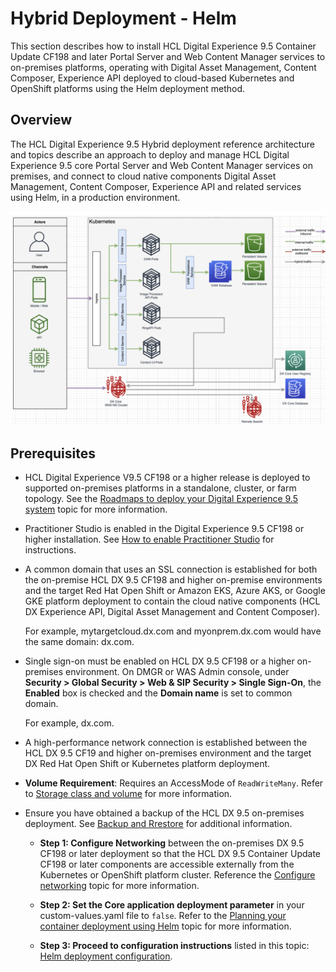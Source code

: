 # Hybrid Deployment - Helm

This section describes how to install HCL Digital Experience 9.5 Container Update CF198 and later Portal Server and Web Content Manager services to on-premises platforms, operating with Digital Asset Management, Content Composer, Experience API deployed to cloud-based Kubernetes and OpenShift platforms using the Helm deployment method.

## Overview

The HCL Digital Experience 9.5 Hybrid deployment reference architecture and topics describe an approach to deploy and manage HCL Digital Experience 9.5 core Portal Server and Web Content Manager services on premises, and connect to cloud native components Digital Asset Management, Content Composer, Experience API and related services using Helm, in a production environment.

![Topology - HCL Digital Experience Hybrid On-premises and Cloud components deployment](../hybrid/_img/topology_hybrid_onprem_cloud_deployment.png)

## Prerequisites

-   HCL Digital Experience V9.5 CF198 or a higher release is deployed to supported on-premises platforms in a standalone, cluster, or farm topology. See the [Roadmaps to deploy your Digital Experience 9.5 system](../../../get_started/plan_deployment/traditional_deployment/roadmaps/index.md) topic for more information.
-   Practitioner Studio is enabled in the Digital Experience 9.5 CF198 or higher installation. See [How to enable Practitioner Studio](../../../build_sites/practitioner_studio/working_with_ps/enable_prac_studio.md) for instructions.
-   A common domain that uses an SSL connection is established for both the on-premise HCL DX 9.5 CF198 and higher on-premise environments and the target Red Hat Open Shift or Amazon EKS, Azure AKS, or Google GKE platform deployment to contain the cloud native components (HCL DX Experience API, Digital Asset Management and Content Composer).

    For example, mytargetcloud.dx.com and myonprem.dx.com would have the same domain: dx.com.

-   Single sign-on must be enabled on HCL DX 9.5 CF198 or a higher on-premises environment. On DMGR or WAS Admin console, under **Security > Global Security > Web & SIP Security > Single Sign-On**, the **Enabled** box is checked and the **Domain name** is set to common domain.

    For example, dx.com.

-   A high-performance network connection is established between the HCL DX 9.5 CF19 and higher on-premises environment and the target DX Red Hat Open Shift or Kubernetes platform deployment.

-   **Volume Requirement**: Requires an AccessMode of `ReadWriteMany`. Refer to [Storage class and volume](../../../deployment/manage/container_configuration/operator-based/sample_storage_class_volume.md) for more information.
-   Ensure you have obtained a backup of the HCL DX 9.5 on-premises deployment. See [Backup and Rrestore](../../../deployment/manage/backup_restore//index.md) for additional information.
    -   **Step 1: Configure Networking** between the on-premises DX 9.5 CF198 or later deployment so that the HCL DX 9.5 Container Update CF198 or later components are accessible externally from the Kubernetes or OpenShift platform cluster. Reference the [Configure networking](../../../deployment/install/container/helm_deployment/preparation/mandatory_tasks/prepare_configure_networking.md) topic for more information.

    -   **Step 2: Set the Core application deployment parameter** in your custom-values.yaml file to `false`. Refer to the [Planning your container deployment using Helm](../../../deployment/install/container/helm_deployment/preparation/index.md) topic for more information.

    -   **Step 3: Proceed to configuration instructions** listed in this topic: [Helm deployment configuration](../../../deployment/install/container/helm_deployment/helm_install_commands.md).


